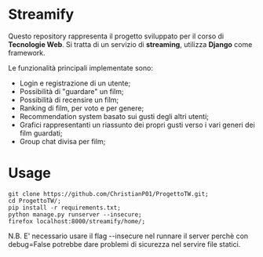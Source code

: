 # Streamify

Questo repository rappresenta il progetto sviluppato per il corso di **Tecnologie Web**.
Si tratta di un servizio di **streaming**, utilizza **Django** come framework.

Le funzionalità principali implementate sono:
* Login e registrazione di un utente;
* Possibilità di "guardare" un film;
* Possibilità di recensire un film;
* Ranking di film, per voto e per genere;
* Recommendation system basato sui gusti degli altri utenti;
* Grafici rappresentanti un riassunto dei propri gusti verso i vari generi dei film guardati;
* Group chat divisa per film;

# Usage

```
git clone https://github.com/ChristianP01/ProgettoTW.git;
cd ProgettoTW/;
pip install -r requirements.txt;
python manage.py runserver --insecure;
firefox localhost:8000/streamify/home/;
```

N.B. E' necessario usare il flag --insecure nel runnare il server perchè con debug=False potrebbe dare problemi di sicurezza nel servire file statici.
